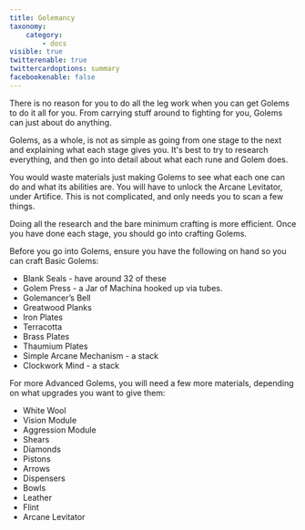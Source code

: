 ```yaml
---
title: Golemancy
taxonomy:
    category:
        - docs
visible: true
twitterenable: true
twittercardoptions: summary
facebookenable: false
---
```


There is no reason for you to do all the leg work when you can get Golems to do it all for you. From carrying stuff around to fighting for you, Golems can just about do anything.

Golems, as a whole, is not as simple as going from one stage to the next and explaining what each stage gives you. It's best to try to research everything, and then go into detail about what  each rune and Golem does. 

You would waste materials just making Golems to see what each one can do and what its abilities are. You will have to unlock the Arcane Levitator, under Artifice. This is not complicated, and only needs you to scan a few things.

Doing all the research and the bare minimum crafting is more efficient. Once you have done each stage, you should go into crafting Golems.

Before you go into Golems, ensure you have the following on hand so you can craft Basic Golems:

* Blank Seals - have around 32 of these
* Golem Press - a Jar of Machina hooked up via tubes.
* Golemancer’s Bell
* Greatwood Planks
* Iron Plates
* Terracotta
* Brass Plates
* Thaumium Plates
* Simple Arcane Mechanism - a stack
* Clockwork Mind - a stack

For more Advanced Golems, you will need a few more materials, depending on what upgrades you want to give them:

* White Wool
* Vision Module
* Aggression Module
* Shears
* Diamonds
* Pistons
* Arrows
* Dispensers
* Bowls
* Leather
* Flint
* Arcane Levitator
